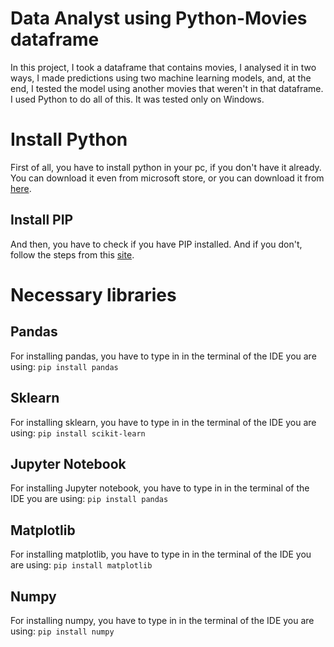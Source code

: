 # Data Analyst using Python-Movies dataframe
In this project, I took a dataframe that contains movies, I analysed it in two ways, I made predictions using two machine learning models, and,
at the end, I tested the model using another movies that weren't in that dataframe. I used Python to do all of this. It was tested only on Windows.

# Install Python
First of all, you have to install python in your pc, if you don't have it already. You can download it even from microsoft store, or you can download it
from [here](https://www.python.org/downloads/).

## Install PIP
And then, you have to check if you have PIP installed. And if you don't, follow the steps from this
[site](https://phoenixnap.com/kb/install-pip-windows).

# Necessary libraries
## Pandas
For installing pandas, you have to type in in the terminal of the IDE you are using:
```pip install pandas```

## Sklearn
For installing sklearn, you have to type in in the terminal of the IDE you are using:
```pip install scikit-learn```

## Jupyter Notebook
For installing Jupyter notebook, you have to type in in the terminal of the IDE you are using:
```pip install pandas```

## Matplotlib
For installing matplotlib, you have to type in in the terminal of the IDE you are using:
```pip install matplotlib```

## Numpy
For installing numpy, you have to type in in the terminal of the IDE you are using:
```pip install numpy```

